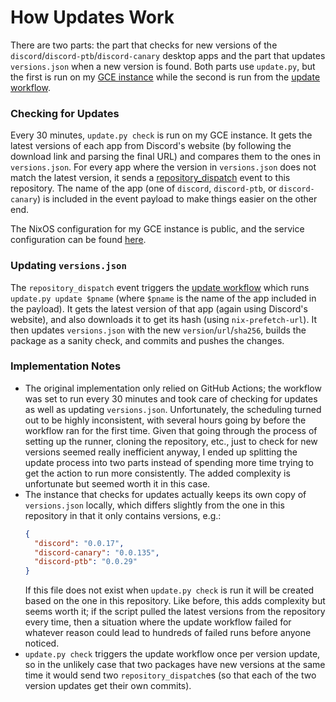# How Updates Work

There are two parts: the part that checks for new versions of the
`discord`/`discord-ptb`/`discord-canary` desktop apps and the part that updates
`versions.json` when a new version is found. Both parts use `update.py`, but the
first is run on my [GCE instance](https://cloud.google.com/free) while the
second is run from the [update workflow](./.github/workflows/update.yml).

### Checking for Updates

Every 30 minutes, `update.py check` is run on my GCE instance. It gets the
latest versions of each app from Discord's website (by following the download
link and parsing the final URL) and compares them to the ones in
`versions.json`. For every app where the version in `versions.json` does not
match the latest version, it sends a
[repository_dispatch](https://docs.github.com/en/actions/reference/events-that-trigger-workflows#repository_dispatch)
event to this repository. The name of the app (one of `discord`, `discord-ptb`,
or `discord-canary`) is included in the event payload to make things easier on
the other end.

The NixOS configuration for my GCE instance is public, and the service
configuration can be found
[here](https://github.com/InternetUnexplorer/nixos-config-periapsis/blob/main/services/discord-overlay-updater.nix).

### Updating `versions.json`

The `repository_dispatch` event triggers the [update
workflow](./.github/workflows/update.yml) which runs `update.py update $pname`
(where `$pname` is the name of the app included in the payload). It gets the
latest version of that app (again using Discord's website), and also downloads
it to get its hash (using `nix-prefetch-url`). It then updates `versions.json`
with the new `version`/`url`/`sha256`, builds the package as a sanity check, and
commits and pushes the changes.

### Implementation Notes

- The original implementation only relied on GitHub Actions; the workflow was
  set to run every 30 minutes and took care of checking for updates as well as
  updating `versions.json`. Unfortunately, the scheduling turned out to be
  highly inconsistent, with several hours going by before the workflow ran for
  the first time. Given that going through the process of setting up the runner,
  cloning the repository, etc., just to check for new versions seemed really
  inefficient anyway, I ended up splitting the update process into two parts
  instead of spending more time trying to get the action to run more
  consistently. The added complexity is unfortunate but seemed worth it in this
  case.
- The instance that checks for updates actually keeps its own copy of
  `versions.json` locally, which differs slightly from the one in this
  repository in that it only contains versions, e.g.:
  ```json
  {
    "discord": "0.0.17",
    "discord-canary": "0.0.135",
    "discord-ptb": "0.0.29"
  }
  ```
  If this file does not exist when `update.py check` is run it will be created
  based on the one in this repository. Like before, this adds complexity but
  seems worth it; if the script pulled the latest versions from the repository
  every time, then a situation where the update workflow failed for whatever
  reason could lead to hundreds of failed runs before anyone noticed.
- `update.py check` triggers the update workflow once per version update, so in
  the unlikely case that two packages have new versions at the same time it would
  send two `repository_dispatch`es (so that each of the two version updates get
  their own commits).
